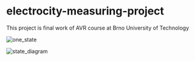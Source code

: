 # electrocity-measuring-project
This project is final work of AVR course at Brno University of Technology


![one_state](https://github.com/SlavekRylich/DE2-electrocity-measuring-project/assets/124887798/31f2226a-9e53-443d-b366-ba8f15c4711d)



![state_diagram](https://github.com/SlavekRylich/DE2-electrocity-measuring-project/assets/124887798/48af8bc0-9a36-4833-a60f-aa842cb99da4)
